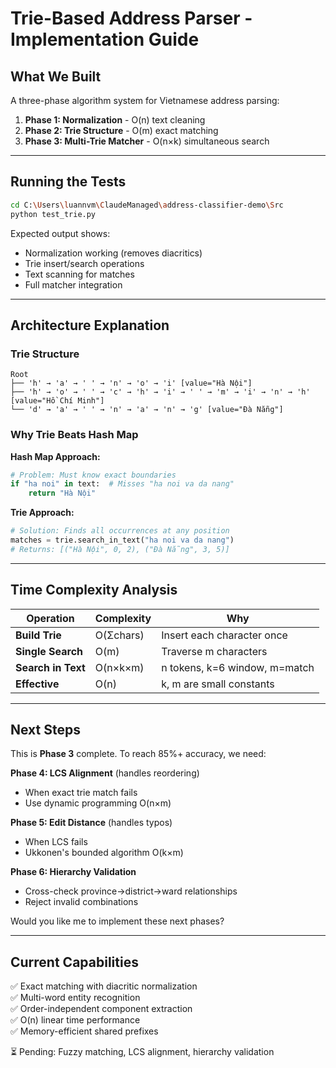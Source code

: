 # Trie-Based Address Parser - Implementation Guide

## What We Built

A three-phase algorithm system for Vietnamese address parsing:

1. **Phase 1: Normalization** - O(n) text cleaning
2. **Phase 2: Trie Structure** - O(m) exact matching 
3. **Phase 3: Multi-Trie Matcher** - O(n×k) simultaneous search

---

## Running the Tests

```bash
cd C:\Users\luannvm\ClaudeManaged\address-classifier-demo\Src
python test_trie.py
```

Expected output shows:
- Normalization working (removes diacritics)
- Trie insert/search operations
- Text scanning for matches
- Full matcher integration

---

## Architecture Explanation

### Trie Structure
```
Root
├── 'h' → 'a' → ' ' → 'n' → 'o' → 'i' [value="Hà Nội"]
├── 'h' → 'o' → ' ' → 'c' → 'h' → 'i' → ' ' → 'm' → 'i' → 'n' → 'h' [value="Hồ Chí Minh"]
└── 'd' → 'a' → ' ' → 'n' → 'a' → 'n' → 'g' [value="Đà Nẵng"]
```

### Why Trie Beats Hash Map

**Hash Map Approach:**
```python
# Problem: Must know exact boundaries
if "ha noi" in text:  # Misses "ha noi va da nang"
    return "Hà Nội"
```

**Trie Approach:**
```python
# Solution: Finds all occurrences at any position
matches = trie.search_in_text("ha noi va da nang")
# Returns: [("Hà Nội", 0, 2), ("Đà Nẵng", 3, 5)]
```

---

## Time Complexity Analysis

| Operation | Complexity | Why |
|-----------|------------|-----|
| **Build Trie** | O(Σchars) | Insert each character once |
| **Single Search** | O(m) | Traverse m characters |
| **Search in Text** | O(n×k×m) | n tokens, k=6 window, m=match |
| **Effective** | O(n) | k, m are small constants |

---

## Next Steps

This is **Phase 3** complete. To reach 85%+ accuracy, we need:

**Phase 4: LCS Alignment** (handles reordering)
- When exact trie match fails
- Use dynamic programming O(n×m)

**Phase 5: Edit Distance** (handles typos)
- When LCS fails
- Ukkonen's bounded algorithm O(k×m)

**Phase 6: Hierarchy Validation**
- Cross-check province→district→ward relationships
- Reject invalid combinations

Would you like me to implement these next phases?

---

## Current Capabilities

✅ Exact matching with diacritic normalization  
✅ Multi-word entity recognition  
✅ Order-independent component extraction  
✅ O(n) linear time performance  
✅ Memory-efficient shared prefixes  

⏳ Pending: Fuzzy matching, LCS alignment, hierarchy validation
